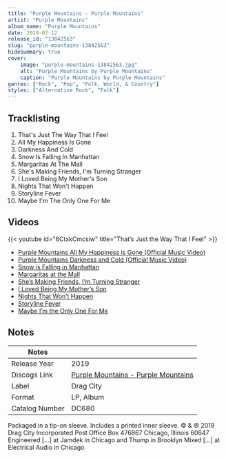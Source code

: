 ```yaml
---
title: "Purple Mountains - Purple Mountains"
artist: "Purple Mountains"
album_name: "Purple Mountains"
date: 2019-07-12
release_id: "13842563"
slug: "purple-mountains-13842563"
hideSummary: true
cover:
    image: "purple-mountains-13842563.jpg"
    alt: "Purple Mountains by Purple Mountains"
    caption: "Purple Mountains by Purple Mountains"
genres: ["Rock", "Pop", "Folk, World, & Country"]
styles: ["Alternative Rock", "Folk"]
---
```


## Tracklisting
1. That's Just The Way That I Feel
2. All My Happiness Is Gone
3. Darkness And Cold
4. Snow Is Falling In Manhattan
5. Margaritas At The Mall
6. She's Making Friends, I'm Turning Stranger
7. I Loved Being My Mother's Son
8. Nights That Won't Happen
9. Storyline Fever
10. Maybe I'm The Only One For Me

## Videos
{{< youtube id="6CtxkCmcsiw" title="That’s Just the Way That I Feel" >}}
- [Purple Mountains All My Happiness is Gone (Official Music Video)](https://www.youtube.com/watch?v=XvUBbROsXBw)
- [Purple Mountains Darkness and Cold (Official Music Video)](https://www.youtube.com/watch?v=JZKMa-ByLBQ)
- [Snow is Falling in Manhattan](https://www.youtube.com/watch?v=50227UHWULg)
- [Margaritas at the Mall](https://www.youtube.com/watch?v=BamaU09AdGA)
- [She’s Making Friends, I’m Turning Stranger](https://www.youtube.com/watch?v=EhQjp-P4y34)
- [I Loved Being My Mother’s Son](https://www.youtube.com/watch?v=7tLbSIwPqu0)
- [Nights That Won’t Happen](https://www.youtube.com/watch?v=XxJzN0asbqg)
- [Storyline Fever](https://www.youtube.com/watch?v=YEpq9RFBaew)
- [Maybe I’m the Only One For Me](https://www.youtube.com/watch?v=A2y5msfAClU)


## Notes

| Notes          |             |
| ---------------| ----------- |
| Release Year   | 2019 |
| Discogs Link   | [Purple Mountains - Purple Mountains](https://www.discogs.com/release/13842563-Purple-Mountains-Purple-Mountains) |
| Label          | Drag City |
| Format         | LP, Album |
| Catalog Number | DC680 |

Packaged in a tip-on sleeve. Includes a printed inner sleeve.  © & ℗ 2019 Drag City Incorporated Post Office Box 476867 Chicago, Illinois 60647  Engineered [...] at Jamdek in Chicago and Thump in Brooklyn Mixed [...] at Electrical Audio in Chicago

